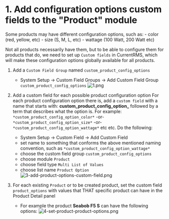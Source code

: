 # 1. Add **configuration options custom fields** to the "Product" module

Some products may have different configuration options, such as:
      - color (red, yellow, etc)
      - size (S, M, L, etc)
      - wattage (100 Watt, 200 Watt etc)

Not all products necessarily have them, but to be able to configure them for products that do, we need to set up ```Custom fields``` in CurrentRMS, which will make these configuration options globally available for all products.

1. Add a ```Custom Field Group``` named ```custom_product_config_options```
    - System Setup -> Custom Field Groups -> Add Custom Field Group ```custom_product_config_options```
    ![1.png](https://bitbucket.org/repo/qEd965M/images/2230219713-1.png)

2. Add a custom field for each possible product configuration option
For each product configuration option there is, add a ```custom field``` with a name that starts with: **custom_product_config_option_** followed by a term that describes what the option is. For example: ```*custom_product_config_option_color*``` -or- ```*custom_product_config_option_size*``` -or- ```*custom_product_config_option_wattage*``` etc etc. Do the following:

    - System Setup -> Custom Field -> Add Custom Field
    - set name to something that conforms the above mentioned naming convention, such as ```*custom_product_config_option_wattage*```
    - choose the custom field group ```custom_product_config_options```
    - choose module ```Product```
    - choose field type ```Multi List of Values```
    - choose list name ```Product Option```
    ![3-add-product-options-custom-field.png](https://bitbucket.org/repo/qEd965M/images/1684220058-3-add-product-options-custom-field.png)

4. For each existing ```Product``` or to be created product, set the custom field ```product_options``` with values that THAT specific product can have in the Product Detail panel
    - For example the product **Seabob F5 S** can have the following options:
    ![4-set-product-product-options.png](https://bitbucket.org/repo/qEd965M/images/2177113834-4-set-product-product-options.png)